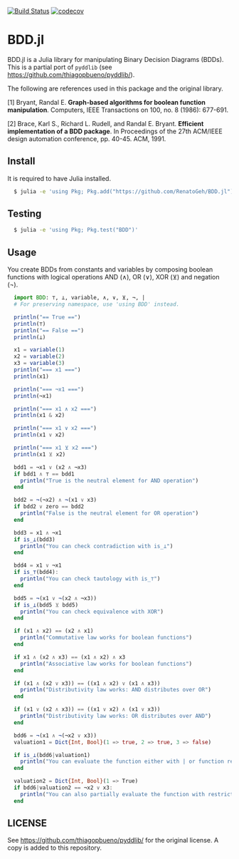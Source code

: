 [![Build Status](https://travis-ci.com/RenatoGeh/BDD.jl.svg?branch=master)](https://travis-ci.com/RenatoGeh/BDD.jl)
[![codecov](https://codecov.io/gh/RenatoGeh/BDD.jl/branch/master/graph/badge.svg)](https://codecov.io/gh/RenatoGeh/BDD.jl)

BDD.jl
======

BDD.jl is a Julia library for manipulating Binary Decision Diagrams (BDDs).
This is a partial port of `pyddlib` (see https://github.com/thiagopbueno/pyddlib/).

The following are references used in this package and the original library.

[1] Bryant, Randal E. **Graph-based algorithms for boolean function
manipulation**. Computers, IEEE Transactions on 100, no. 8 (1986):
677-691.

[2] Brace, Karl S., Richard L. Rudell, and Randal E. Bryant. **Efficient
implementation of a BDD package**. In Proceedings of the 27th ACM/IEEE
design automation conference, pp. 40-45. ACM, 1991.

Install
-------

It is required to have Julia installed.

```bash
  $ julia -e 'using Pkg; Pkg.add("https://github.com/RenatoGeh/BDD.jl")'
```

Testing
-------

```bash
  $ julia -e 'using Pkg; Pkg.test("BDD")'
```

Usage
-----

You create BDDs from constants and variables by composing boolean
functions with logical operations AND (∧), OR (∨), XOR (⊻) and
negation (¬).

```julia
  import BDD: ⊤, ⊥, variable, ∧, ∨, ⊻, ¬, |
  # For preserving namespace, use 'using BDD' instead.

  println("== True ==")
  println(⊤)
  println("== False ==")
  println(⊥)

  x1 = variable(1)
  x2 = variable(2)
  x3 = variable(3)
  println("=== x1 ===")
  println(x1)

  println("=== ¬x1 ===")
  println(¬x1)

  println("=== x1 ∧ x2 ===")
  println(x1 & x2)

  println("=== x1 ∨ x2 ===")
  println(x1 ∨ x2)

  println("=== x1 ⊻ x2 ===")
  println(x1 ⊻ x2)

  bdd1 = ¬x1 ∨ (x2 ∧ ¬x3)
  if bdd1 ∧ ⊤ == bdd1
    println("True is the neutral element for AND operation")
  end

  bdd2 = ¬(¬x2) ∧ ¬(x1 ∨ x3)
  if bdd2 ∨ zero == bdd2
    println("False is the neutral element for OR operation")
  end

  bdd3 = x1 ∧ ¬x1
  if is_⊥(bdd3)
    println("You can check contradiction with is_⊥")
  end

  bdd4 = x1 ∨ ¬x1
  if is_⊤(bdd4):
    println("You can check tautology with is_⊤")
  end

  bdd5 = ¬(x1 ∨ ¬(x2 ∧ ¬x3))
  if is_⊥(bdd5 ⊻ bdd5)
    println("You can check equivalence with XOR")
  end

  if (x1 ∧ x2) == (x2 ∧ x1)
    println("Commutative law works for boolean functions")
  end

  if x1 ∧ (x2 ∧ x3) == (x1 ∧ x2) ∧ x3
    println("Associative law works for boolean functions")
  end

  if (x1 ∧ (x2 ∨ x3)) == ((x1 ∧ x2) ∨ (x1 ∧ x3))
    println("Distributivity law works: AND distributes over OR")
  end

  if (x1 ∨ (x2 ∧ x3)) == ((x1 ∨ x2) ∧ (x1 ∨ x3))
    println("Distributivity law works: OR distributes over AND")
  end

  bdd6 = ¬(x1 ∧ ¬(¬x2 ∨ x3))
  valuation1 = Dict{Int, Bool}(1 => true, 2 => true, 3 => false)

  if is_⊥(bdd6|valuation1)
    println("You can evaluate the function either with | or function restrict!")
  end

  valuation2 = Dict{Int, Bool}(1 => True)
  if bdd6|valuation2 == ¬x2 ∨ x3:
    println("You can also partially evaluate the function with restrict")
  end
```

LICENSE
-------

See https://github.com/thiagopbueno/pyddlib/ for the original license.
A copy is added to this repository.
